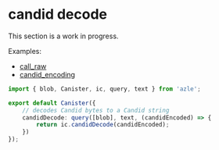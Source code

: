 # candid decode

This section is a work in progress.

Examples:

-   [call_raw](https://github.com/demergent-labs/azle/tree/main/examples/call_raw)
-   [candid_encoding](https://github.com/demergent-labs/azle/tree/main/examples/candid_encoding)

```typescript
import { blob, Canister, ic, query, text } from 'azle';

export default Canister({
    // decodes Candid bytes to a Candid string
    candidDecode: query([blob], text, (candidEncoded) => {
        return ic.candidDecode(candidEncoded);
    })
});
```
